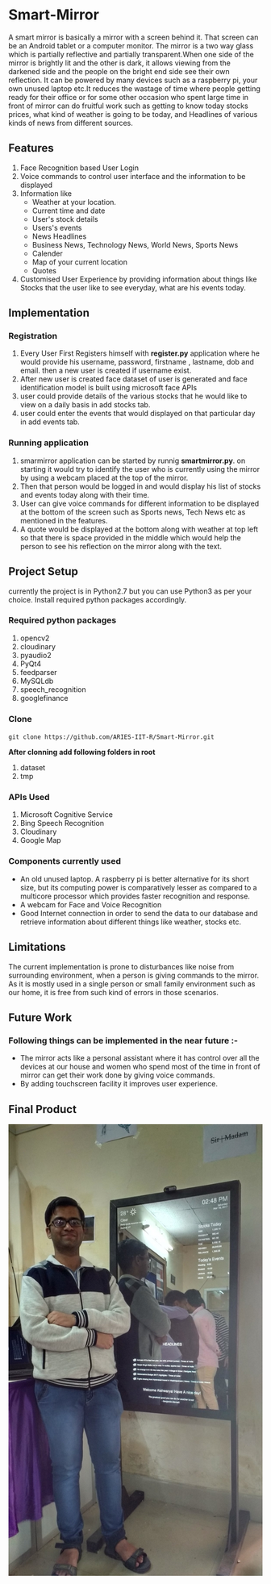# Smart-Mirror
A smart mirror is basically a mirror with a screen behind it. That screen can be an Android tablet or a computer monitor. The mirror is a two way glass which is partially reflective and partially transparent.When one side of the mirror is brightly lit and the other is dark, it allows viewing from the darkened side and the people on the bright end side see their own reflection.
It can be powered by many devices such as a raspberry pi, your own unused laptop etc.It reduces the wastage of time where people getting ready for their office or for some other occasion who spent large time in front of mirror can do fruitful work such as getting to know today stocks prices, what kind of weather is going to be today, and Headlines of various kinds of news from different sources.

## Features
1. Face Recognition based User Login
2. Voice commands to control user interface and the information to be displayed
3. Information like
   * Weather at your location.
   * Current time and date
   * User's stock details
   * Users's events
   * News Headlines
   * Business News, Technology News, World News, Sports News 
   * Calender
   * Map of your current location
   * Quotes
4. Customised User Experience by providing information about things like Stocks that the user like to see everyday, what are his events today.

## Implementation
### Registration
1. Every User First Registers himself with **register.py** application where he would provide his username, password, firstname , lastname, dob and email. then a new user is created if username exist. 
2. After new user is created face dataset of user is generated and face identification model is built using microsoft face APIs
3. user could provide details of the various stocks that he would like to view on a daily basis in add stocks tab.
4. user could enter the events that would displayed on that particular day in add events tab.

### Running application
1. smarmirror application can be started by runnig **smartmirror.py**. on starting it would try to identify the user who is currently using the mirror by using a webcam placed at the top of the mirror.
2. Then that person would be logged in and would display his list of stocks and events today along with their time.
3. User can give voice commands for different information to be displayed at the bottom of the screen such as Sports news, Tech News etc as mentioned in the features.
4. A quote would be displayed at the bottom along with weather at top left so that there is space provided in the middle which would help the person to see his reflection on the mirror along with the text.

## Project Setup
currently the project is in Python2.7 but you can use Python3 as per your choice. Install required python packages accordingly.

### Required python packages
1.  opencv2
2.  cloudinary
3.  pyaudio2
4.  PyQt4
5.  feedparser
6.  MySQLdb
7.  speech_recognition
8.  googlefinance


### Clone
`git clone https://github.com/ARIES-IIT-R/Smart-Mirror.git`

**After clonning add following folders in root**

1.  dataset
2.  tmp

### APIs Used
1. Microsoft Cognitive Service
2. Bing Speech Recognition
3. Cloudinary
4. Google Map

### Components currently used
* An old unused laptop. A raspberry pi is better alternative for its short size, but its computing power is comparatively lesser as compared to a multicore processor which provides faster recognition and response.
* A webcam for Face and Voice Recognition
* Good Internet connection in order to send the data to our database and retrieve information about different things like weather, stocks etc.

## Limitations
The current implementation is prone to disturbances like noise from surrounding environment, when a person is giving commands to the mirror. As it is mostly used in a single person or small family environment such as our home, it is free from such kind of errors in those scenarios.

## Future Work
### Following things can be implemented in the near future :-
* The mirror acts like a personal assistant where it has control over all the devices at our house and women who spend most of the time in front of mirror can get their work done by giving voice commands.
* By adding touchscreen facility it improves user experience.

## Final Product
![Our Smart Mirror](/image/img3.jpg "Smart Mirror") 











